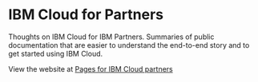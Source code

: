 # IBM Cloud for Partners

Thoughts on IBM Cloud for IBM Partners. Summaries of public documentation that are easier to understand the end-to-end story and to get started using IBM Cloud.

View the website at [Pages for IBM Cloud partners](https://brucedkyle.github.io/ibmcloud_for_partners/)
